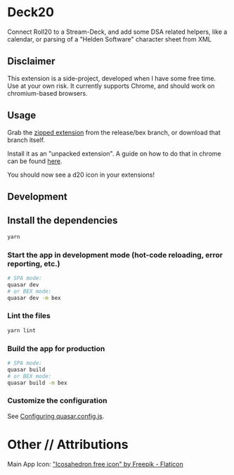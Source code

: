 # Deck20

Connect Roll20 to a Stream-Deck, and add some DSA related helpers, like a calendar, or parsing of a "Helden Software" character sheet from XML

## Disclaimer

This extension is a side-project, developed when I have some free time. Use at your own risk. It currently supports Chrome, and should work on chromium-based browsers.

## Usage

Grab the [zipped extension](https://github.com/Sirs0ri/deck20/blob/release/bex/Packaged.deck20.zip) from the release/bex branch, or download that branch itself.

Install it as an "unpacked extension". A guide on how to do that in chrome can be found [here](https://developer.chrome.com/docs/extensions/mv3/getstarted/development-basics/#load-unpacked).

You should now see a d20 icon in your extensions!

## Development

## Install the dependencies
```bash
yarn
```

### Start the app in development mode (hot-code reloading, error reporting, etc.)
```bash
# SPA mode:
quasar dev
# or BEX mode:
quasar dev -m bex
```


### Lint the files
```bash
yarn lint
```



### Build the app for production
```bash
# SPA mode:
quasar build
# or BEX mode:
quasar build -m bex
```

### Customize the configuration
See [Configuring quasar.config.js](https://v2.quasar.dev/quasar-cli-vite/quasar-config-js).

# Other // Attributions

Main App Icon: ["Icosahedron free icon" by Freepik - Flaticon](https://www.flaticon.com/free-icon/icosahedron_6181197)
